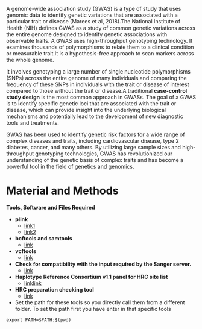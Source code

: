 A genome-wide association study (GWAS) is a type of study that uses
genomic data to identify genetic variations that are associated with a
particular trait or disease (Marees et al, 2018).The National Institute
of Health (NIH) defines GWAS as a study of common genetic variations
across the entire genome designed to identify genetic associations with
observable traits. A GWAS uses high-throughput genotyping technology. It
examines thousands of polymorphisms to relate them to a clinical
condition or measurable trait.It is a hypothesis-free approach to scan
markers across the whole genome.

It involves genotyping a large number of single nucleotide polymorphisms
(SNPs) across the entire genome of many individuals and comparing the
frequency of these SNPs in individuals with the trait or disease of
interest compared to those without the trait or disease.A traditional
**case-control study design** is the most common approach in GWASs. The
goal of a GWAS is to identify specific genetic loci that are associated
with the trait or disease, which can provide insight into the underlying
biological mechanisms and potentially lead to the development of new
diagnostic tools and treatments.

GWAS has been used to identify genetic risk factors for a wide range of
complex diseases and traits, including cardiovascular disease, type 2
diabetes, cancer, and many others. By utilizing large sample sizes and
high-throughput genotyping technologies, GWAS has revolutionized our
understanding of the genetic basis of complex traits and has become a
powerful tool in the field of genetics and genomics.

# Material and Methods

**Tools, Software and Files Required**

-   **plink**
    -   [link1](https://www.cog-genomics.org/plink2/)
    -   [link2](https://www.cog-genomics.org/plink/2.0/)
-   **bcftools and samtools**
    -   [link](http://www.htslib.org/download/)
-   **vcftools**
    -   [link](https://sourceforge.net/projects/vcftools/files/)
-   **Check for compatibility with the input required by the Sanger
    server.**
    -   [link](http://qbrc.swmed.edu/zhanxw/software/checkVCF/checkVCF-20140116.tar.gz)
-   **Haplotype Reference Consortium v1.1 panel for HRC site list**
    -   [link](HRC.r1-1.GRCh37.wgs.mac5.sites.tab)[link](ftp://ngs.sanger.ac.uk/production/hrc/HRC.r1-1/)
-   **HRC preparation checking tool**
    -   [link](https://www.well.ox.ac.uk/~wrayner/tools/HRC-1000G-check-bim-v4.2.9.zipa)
-   Set the path for these tools so you directly call them from a
    different folder. To set the path first you have enter in that
    specific tools

<!-- -->

    export PATH=$PATH:$(pwd)
